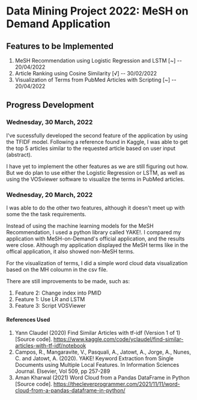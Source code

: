 # Data Mining Project 2022: MeSH on Demand Application 

## Features to be Implemented 
1. MeSH Recommendation using Logistic Regression and LSTM [~]  -- 20/04/2022
2. Article Ranking using Cosine Similarity [√] -- 30/02/2022
3. Visualization of Terms from PubMed Articles with Scripting [~] -- 20/04/2022

## Progress Development 
### Wednesday, 30 March, 2022 
I've sucessfully developed the second feature of the application by using the TFIDF model. Following a reference found in Kaggle, I was able to get the top 5 articles similar to the requested article based on user input (abstract). 

I have yet to implement the other features as we are still figuring out how. But we do plan to use either the Logistic Regression or LSTM, as well as using the VOSviewer software to visualize the terms in PubMed articles. 

### Wednesday, 20 March, 2022
I was able to do the other two features, although it doesn't meet up with some the the task requirements. 

Instead of using the machine learning models for the MeSH Recommendation, I used a python library called YAKE!. I compared my application with MeSH-on-Demand's official application, and the results were close. Although my application displayed the MeSH terms like in the offical application, it also showed non-MeSH terms. 

For the visualization of terms, I did a simple word cloud data visualization based on the MH coloumn in the csv file. 

There are still improvements to be made, such as: 
1. Feature 2: Change index into PMID
2. Feature 1: Use LR and LSTM
3. Feature 3: Script VOSViewer


#### References Used 
1. Yann Claudel (2020) Find Similar Articles with tf-idf (Version 1 of 1) [Source code]. https://www.kaggle.com/code/yclaudel/find-similar-articles-with-tf-idf/notebook
2. Campos, R., Mangaravite, V., Pasquali, A., Jatowt, A., Jorge, A., Nunes, C. and Jatowt, A. (2020). YAKE! Keyword Extraction from Single Documents using Multiple Local Features. In Information Sciences Journal. Elsevier, Vol 509, pp 257-289
3. Aman Kharwal (2021) Word Cloud from a Pandas DataFrame in Python [Source code]. https://thecleverprogrammer.com/2021/11/11/word-cloud-from-a-pandas-dataframe-in-python/
